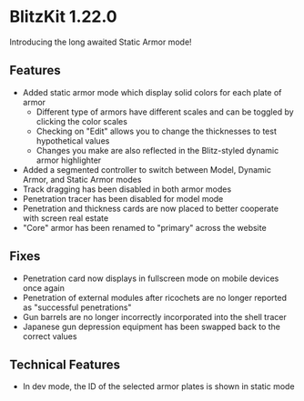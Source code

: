 # BlitzKit 1.22.0

Introducing the long awaited Static Armor mode!

## Features

- Added static armor mode which display solid colors for each plate of armor
  - Different type of armors have different scales and can be toggled by clicking the color scales
  - Checking on "Edit" allows you to change the thicknesses to test hypothetical values
  - Changes you make are also reflected in the Blitz-styled dynamic armor highlighter
- Added a segmented controller to switch between Model, Dynamic Armor, and Static Armor modes
- Track dragging has been disabled in both armor modes
- Penetration tracer has been disabled for model mode
- Penetration and thickness cards are now placed to better cooperate with screen real estate
- "Core" armor has been renamed to "primary" across the website

## Fixes

- Penetration card now displays in fullscreen mode on mobile devices once again
- Penetration of external modules after ricochets are no longer reported as "successful penetrations"
- Gun barrels are no longer incorrectly incorporated into the shell tracer
- Japanese gun depression equipment has been swapped back to the correct values

## Technical Features

- In dev mode, the ID of the selected armor plates is shown in static mode
